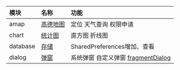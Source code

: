 |模块|名称|功能|
|:---|:---|:---|
|amap|[高德地图](https://github.com/fengliang1992/AndroidLibs/blob/master/amap/src/main/java/com/fltry/module/amap/AMapActivity.java)|定位 天气查询 权限申请|
|chart|[统计图](https://github.com/fengliang1992/AndroidLibs/blob/master/chart/src/main/java/com/fltry/module/chart/ChartActivity.java)|直方图 折线图|
|database|[存储](https://github.com/fengliang1992/AndroidLibs/blob/master/database/src/main/java/com/fltry/module/database/SPActivity.java)|SharedPreferences增加、查看|
|dialog|[弹窗](https://github.com/fengliang1992/AndroidLibs/blob/master/dialog/src/main/java/com/fltry/module/dialog/DialogActivity.java)|系统弹窗 自定义弹窗 [fragmentDialog](https://github.com/fengliang1992/AndroidLibs/blob/master/dialog/src/main/java/com/fltry/module/dialog/FragmentDlg.java)|
